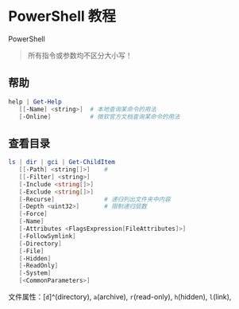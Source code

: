 # PowerShell 教程


PowerShell

<!--more-->

> 所有指令或参数均不区分大小写！

## 帮助

```powershell
help | Get-Help
   [[-Name] <string>]  # 本地查询某命令的用法
   [-Online]           # 微软官方文档查询某命令的用法
```

## 查看目录

```powershell
ls | dir | gci | Get-ChildItem
   [[-Path] <string[]>]    #
   [[-Filter] <string>]
   [-Include <string[]>]
   [-Exclude <string[]>]
   [-Recurse]              # 递归列出文件夹中内容
   [-Depth <uint32>]       # 限制递归层数
   [-Force]
   [-Name]
   [-Attributes <FlagsExpression[FileAttributes]>]
   [-FollowSymlink]
   [-Directory]
   [-File]
   [-Hidden]
   [-ReadOnly]
   [-System]
   [<CommonParameters>]
```

文件属性：[`d`]^(directory), `a`(archive), `r`(read-only), `h`(hidden), `l`(link),
